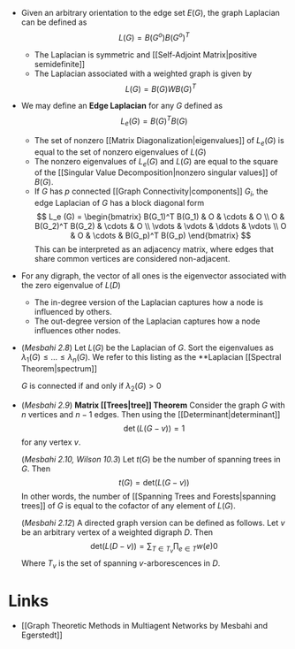 * Given an arbitrary orientation to the edge set $E(G)$, the graph Laplacian can be defined as 
  $$
  L(G) = B(G^o) B(G^o)^T
  $$
	* The Laplacian is symmetric and [[Self-Adjoint Matrix|positive semidefinite]]
	* The Laplacian associated with a weighted graph is given by 
	  $$
	  L(G) = B(G) W B(G)^T
	  $$
* We may define an **Edge Laplacian** for any $G$ defined as
  $$
  L_e(G) = B(G)^T B(G)
  $$
	* The set of nonzero [[Matrix Diagonalization|eigenvalues]] of $L_e(G)$ is equal to the set of nonzero eigenvalues of $L(G)$
	* The nonzero eigenvalues of $L_e(G)$ and $L(G)$ are equal to the square of the [[Singular Value Decomposition|nonzero singular values]] of $B(G)$.
	* If $G$ has $p$ connected [[Graph Connectivity|components]] $G_i$, the edge Laplacian of $G$ has a block diagonal form
	  $$
	  L_e (G) = \begin{bmatrix}
	  B(G_1)^T B(G_1)  & O & \cdots & O \\
	  O & B(G_2)^T B(G_2) & \cdots & O \\
	  \vdots & \vdots & \ddots & \vdots \\
	  O & O & \cdots  & B(G_p)^T B(G_p)  
	  \end{bmatrix}
	  $$
	  This can be interpreted as an adjacency matrix, where edges that share common vertices are considered non-adjacent. 

* For any digraph, the vector of all ones is the eigenvector associated with the zero eigenvalue of $L(D)$
	* The in-degree version of the Laplacian captures how a node is influenced by others.
	* The out-degree version of the Laplacian captures how a node influences other nodes. 

* (*Mesbahi 2.8*) Let $L(G)$ be the Laplacian of $G$. Sort the eigenvalues as $\lambda_1(G)\le \dots \le \lambda_n(G)$.  We refer to this listing as the **Laplacian [[Spectral Theorem|spectrum]]
  
  $G$ is connected if and only if $\lambda_2(G)>0$ 

* (*Mesbahi 2.9*) **Matrix [[Trees|tree]] Theorem** Consider the graph $G$ with $n$ vertices and $n-1$ edges. Then using the [[Determinant|determinant]]
  $$
  \det (L(G-v)) = 1
  $$
  for any vertex $v$. 
  
  (*Mesbahi 2.10, Wilson 10.3*) Let $t(G)$ be the number of spanning trees in $G$. Then 
  $$
  t(G) = \text{det}(L(G-v))
  $$
  In other words, the number of [[Spanning Trees and Forests|spanning trees]] of $G$ is equal to the cofactor of any element of $L(G)$. 
  
  (*Mesbahi 2.12*) A directed graph version can be defined as follows. Let $v$ be an arbitrary vertex of a weighted digraph $D$. Then
  $$
  \text{det}(L(D-v)) = \sum_{T\in T_v} \prod_{e\in T} w(e)0
  $$
  Where $T_v$ is the set of spanning $v$-arborescences in $D$. 

# Links
* [[Graph Theoretic Methods in Multiagent Networks by Mesbahi and Egerstedt]]
